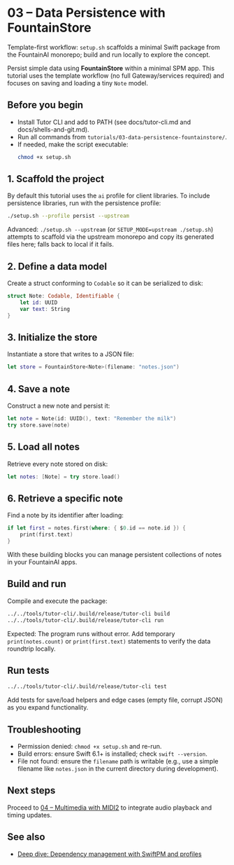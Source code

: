 # 03 – Data Persistence with FountainStore

Template-first workflow: `setup.sh` scaffolds a minimal Swift package from the FountainAI monorepo; build and run locally to explore the concept.

Persist simple data using **FountainStore** within a minimal SPM app. This tutorial uses the template workflow (no full Gateway/services required) and focuses on saving and loading a tiny `Note` model.

## Before you begin
- Install Tutor CLI and add to PATH (see docs/tutor-cli.md and docs/shells-and-git.md).
- Run all commands from `tutorials/03-data-persistence-fountainstore/`.
- If needed, make the script executable:
  ```bash
  chmod +x setup.sh
  ```

## 1. Scaffold the project
By default this tutorial uses the `ai` profile for client libraries. To include persistence libraries, run with the persistence profile:

```bash
./setup.sh --profile persist --upstream
```

Advanced: `./setup.sh --upstream` (or `SETUP_MODE=upstream ./setup.sh`) attempts to scaffold via the upstream monorepo and copy its generated files here; falls back to local if it fails.

## 2. Define a data model
Create a struct conforming to `Codable` so it can be serialized to disk:

```swift
struct Note: Codable, Identifiable {
    let id: UUID
    var text: String
}
```

## 3. Initialize the store
Instantiate a store that writes to a JSON file:

```swift
let store = FountainStore<Note>(filename: "notes.json")
```

## 4. Save a note
Construct a new note and persist it:

```swift
let note = Note(id: UUID(), text: "Remember the milk")
try store.save(note)
```

## 5. Load all notes
Retrieve every note stored on disk:

```swift
let notes: [Note] = try store.load()
```

## 6. Retrieve a specific note
Find a note by its identifier after loading:

```swift
if let first = notes.first(where: { $0.id == note.id }) {
    print(first.text)
}
```

With these building blocks you can manage persistent collections of notes in your FountainAI apps.

## Build and run
Compile and execute the package:

```bash
../../tools/tutor-cli/.build/release/tutor-cli build
../../tools/tutor-cli/.build/release/tutor-cli run
```

Expected: The program runs without error. Add temporary `print(notes.count)` or `print(first.text)` statements to verify the data roundtrip locally.

## Run tests
```bash
../../tools/tutor-cli/.build/release/tutor-cli test
```
Add tests for save/load helpers and edge cases (empty file, corrupt JSON) as you expand functionality.

## Troubleshooting
- Permission denied: `chmod +x setup.sh` and re-run.
- Build errors: ensure Swift 6.1+ is installed; check `swift --version`.
- File not found: ensure the `filename` path is writable (e.g., use a simple filename like `notes.json` in the current directory during development).

## Next steps
Proceed to [04 – Multimedia with MIDI2](../04-multimedia-midi2/README.md) to integrate audio playback and timing updates.

## See also
- [Deep dive: Dependency management with SwiftPM and profiles](../../docs/dependency-management-deep-dive.md)
